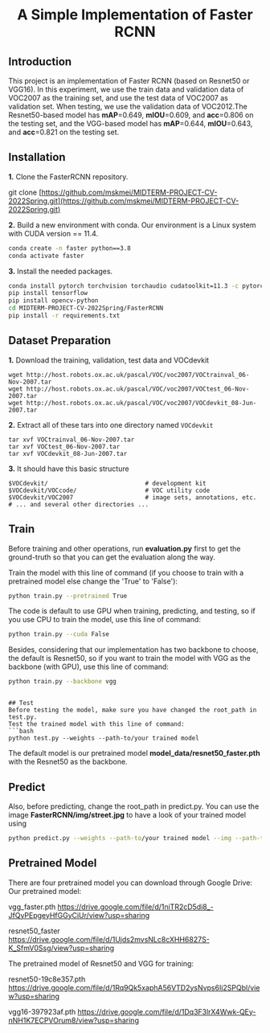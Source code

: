 # <div align="center">A Simple Implementation of Faster RCNN</div>

## Introduction
This project is an implementation of Faster RCNN (based on Resnet50 or VGG16). In this experiment, we use the train data and validation data of VOC2007 as the training set, and use the test data of VOC2007 as validation set. When testing, we use the validation data of VOC2012.The Resnet50-based model has **mAP**=0.649, **mIOU**=0.609, and **acc**=0.806 on the testing set, and the VGG-based model has **mAP**=0.644, **mIOU**=0.643, and **acc**=0.821 on the testing set.

## Installation

**1.** Clone the FasterRCNN repository.

git clone [https://github.com/mskmei/MIDTERM-PROJECT-CV-2022Spring.git](https://github.com/mskmei/MIDTERM-PROJECT-CV-2022Spring.git)

**2.** Build a new environment with conda.
Our environment is a Linux system with CUDA version == 11.4.
```bash
conda create -n faster python==3.8
conda activate faster
```

**3.** Install the needed packages.
```bash
conda install pytorch torchvision torchaudio cudatoolkit=11.3 -c pytorch
pip install tensorflow
pip install opencv-python
cd MIDTERM-PROJECT-CV-2022Spring/FasterRCNN
pip install -r requirements.txt
```


## Dataset Preparation
 **1.** Download the training, validation, test data and VOCdevkit

	wget http://host.robots.ox.ac.uk/pascal/VOC/voc2007/VOCtrainval_06-Nov-2007.tar
	wget http://host.robots.ox.ac.uk/pascal/VOC/voc2007/VOCtest_06-Nov-2007.tar
	wget http://host.robots.ox.ac.uk/pascal/VOC/voc2007/VOCdevkit_08-Jun-2007.tar

**2.** Extract all of these tars into one directory named `VOCdevkit`

	tar xvf VOCtrainval_06-Nov-2007.tar
	tar xvf VOCtest_06-Nov-2007.tar
	tar xvf VOCdevkit_08-Jun-2007.tar

**3.** It should have this basic structure

  	$VOCdevkit/                           # development kit
  	$VOCdevkit/VOCcode/                   # VOC utility code
  	$VOCdevkit/VOC2007                    # image sets, annotations, etc.
  	# ... and several other directories ...

   
   
   
## Train
Before training and other operations, run **evaluation.py** first to get the ground-truth so that you can get the evaluation along the way.


Train the model with this line of command (if you choose to train with a pretrained model else change the 'True' to 'False'):
```bash
python train.py --pretrained True
```
The code is default to use GPU when training, predicting, and testing, so if you use CPU to train the model, use this line of command:
```bash
python train.py --cuda False
```
Besides, considering that our implementation has two backbone to choose, the default is Resnet50, so if you want to train the model with VGG as the backbone (with GPU), use this line of command:
```bash
python train.py --backbone vgg
```
```

## Test
Before testing the model, make sure you have changed the root_path in test.py.
Test the trained model with this line of command:
```bash
python test.py --weights --path-to/your trained model
```
The default model is our pretrained model **model_data/resnet50_faster.pth** with the Resnet50 as the backbone.

## Predict
Also, before predicting, change the root_path in predict.py.
You can use the image **FasterRCNN/img/street.jpg** to have a look of your trained model using
```bash
python predict.py --weights --path-to/your trained model --img --path-to/FasterRCNN/img/street.jpg
```

## Pretrained Model
There are four pretrained model you can download through Google Drive:
Our pretrained model:

vgg_faster.pth https://drive.google.com/file/d/1niTR2cD5di8_-JfQyPEpgeyHfGGyCiUr/view?usp=sharing

resnet50_faster https://drive.google.com/file/d/1Ujds2mvsNLc8cXHH6827S-K_SfmV0Ssg/view?usp=sharing

The pretrained model of Resnet50 and VGG for training:

resnet50-19c8e357.pth https://drive.google.com/file/d/1Rq9Qk5xaphA56VTD2ysNvps6Ij2SPQbl/view?usp=sharing

vgg16-397923af.pth https://drive.google.com/file/d/1Dq3F3lrX4Wwk-QEy-nNH1K7ECPVOrum8/view?usp=sharing

